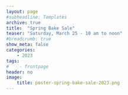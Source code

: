 ```yaml
---
layout: page
#subheadline: Templates
archive: true
title:  "Spring Bake Sale"
teaser: "Saturday, March 25 - 10 am to noon"
#breadcrumb: true
show_meta: false
categories:
    - 2023
tags:
#    - frontpage
header: no
image:
    title: poster-spring-bake-sale-2023.png
---
```

